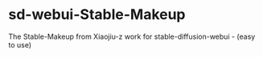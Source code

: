 # sd-webui-Stable-Makeup
The Stable-Makeup from Xiaojiu-z work for stable-diffusion-webui - (easy to use)
